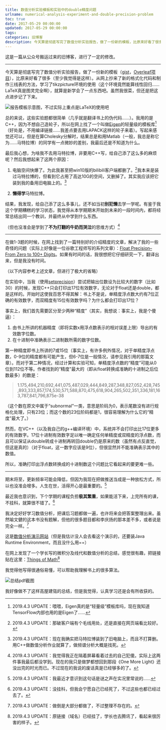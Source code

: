 ```yaml
---
title: 数值分析实验模板和实验中的double精度问题
urlname: numerical-analysis-experiment-and-double-precision-problem
toc: true
date: 2017-05-29 00:00:00
updated: 2017-05-29 00:00:00
tags: 
categories: 旧博客
description: 今天算是彻底写完了数值分析实验报告，做了一份新的模板，比原来好看了很多（至少我觉得是这样）。
---
```


这是一篇从公众号搬运过来的旧博客，进行了一定的修改。

---

今天算是彻底写完了数值分析实验报告，做了一份新的模板（[gist](https://gist.github.com/zhanghuimeng/2aab9648a0e3d0366c8378589846a2de)，[Overleaf项目](https://www.overleaf.com/read/dsssrmghtshw)），比原来好看了很多（至少我觉得是这样）。从网上抄来了新的格式化代码和制作三线表的方法，学习了tikzpicture环境的使用（这个环境竟然能算线性回归……LaTeX真是图灵完全啊），就算是新学会了一点东西吧。虽然我很菜，但还是把这点进步记了下来。

![报告模板示意图，不过实际上重点是LaTeX的使用吧](curve.png)

总的来说，这些实验题都很简单（几乎就是翻译书上的伪代码……）。我用的是C++，因为不想自己造轮子，所以在网上找了一个叫做[Eigen](http://eigen.tuxfamily.org/)的轻量级的模板库[^eigen]（好处是，不用编译链接……我差点要去用LAPACK这样的轮子来着）。写起来感觉还可以，但是在算Cholesky分解时，结果总是和用Matlab（一般，我总是称它为……马特拉博）的同学有一点微妙的差别，我最后还是不知道为什么。

[^eigen]: 2019.4.3 UPDATE：喂喂，Eigen真的是“轻量级”模板库吗，现在我知道TensorFlow内部也用的是Eigen了……

最后我心想，为啥我不去用马特拉博，非要用C++写，给自己添了这么多的麻烦呢？然后我想起来了这两个原因：

1. 电脑空间快爆了。为此我甚至把win10版的bilibili客户端都删了。[^bili]我本来是装过马特拉博的，但看到它占用了高达10G的空间，又删掉了。其实我应该把它装到我的备用旧电脑上的。[^matlab]

2. **懒得学**马特拉博。

[^bili]: 2019.4.3 UPDATE：那破客户端有个毛线用处，还是直接在网页端看比较好。

[^matlab]: 2019.4.3 UPDATE：现在我确实把马特拉博装到了旧电脑上，而且不打算删。用C++做数值分析作业就算了，做频谱分析大概是找死。

结果，我发现，给自己添了这么多事儿，还不如当初**别犯懒**去学一学呢。有鉴于我这个学期糟糕的学习状态，我觉得从本学期期末开始到未来的一段时间内，都将经常总结出同一个教训，并最终从中学到什么东西。

（但也没准会是学到了**不为打翻的牛奶而哭泣**的思维方式）[^lp]

[^lp]: 2019.4.3 UPDATE：我觉得我正在隔着屏幕看着过去的自己犯傻。实际上这两件事我最后都没学到。现在的我只是做梦都想回到那段《One More Light》还没出完的时光而已。不过现在的我说的废话真是已经够多的了。

---

在做1-3题的时候，在网上找到了一篇特别好的介绍精度的文章，解决了我的一些奇怪的问题（实际上好像是一位谷歌工程师写的系列文章）：[Float Precision–From Zero to 100+ Digits](https://randomascii.wordpress.com/2012/03/08/float-precisionfrom-zero-to-100-digits-2/)。如果有时间的话，我很想把它仔细研究一下，翻译出来，但是我没有时间。

（以下内容参考上述文章，但进行了极大的省略）

在实验中，当我（使用[setprecision](http://www.cplusplus.com/reference/iomanip/setprecision/)）尝试把输出位数设为比较大的数字（比如30）的时候，发现C++只会打印出17位有效数字，无论对于float还是double，都是这样的。开始时这使我百思不得其解：书上不是说，单精度浮点数大约有7位正确的有效数字，而双精度有15位有效数字吗？为什么都会打印出17位？

事实上，我们首先需要区分至少两种“精度”（其实，我想说：事实上，我是个傻逼）：

1. 由书上所讲的机器精度（即将实数x用浮点数表示的相对误差上限）导出的有效数字位数。
2. 在十进制中准确表示二进制数所需的数字位数。

第一种精度即书上所讲的7或15位（事实上，有许多例外情况，对于单精度浮点数，0-9位的精度都有可能产生，但6-7位是一般情况，请参见我引用的那篇文章）。而对于第二种情况，经过计算和实验可知，单精度浮点数的“精度”可能从0位到112位不等。作者找到的“精度”最大的（即从float转换成准确的十进制之后位数最多）的数是：

>1.175,494,210,692,441,075,487,029,444,849,287,348,827,052,428,745,893,333,857,174,530,571,588,870,475,618,904,265,502,351,336,181,163,787,841,796,875e-38

（这个数在原文中属于“subnormal”一类，意思是阶码为0，表示尾数没有进行规格化处理，只有23位；而这个数的23位阶码都是1，很容易理解为什么它的“精度”最大了。）

然而，在VC++（以及我自己的g++编译环境）中，系统并不会打印出比17位更多的有效数字。17位十进制有效数字足以唯一确定任何单精度或双精度的浮点数，而且可以保证从double转成十进制再转回double仍是原来的数（虽然有点反直觉，但这是真的）（对于float，这一数字应该是9位），但很显然并不能准确表示其中的数值。

所以，准确打印出浮点数转换成的十进制数这个问题比它看起来的要更难一些。

---

期末将至，更新频率可能会降低，但因为我现在把做推送当成是一种放松方式，所以也没准会增多。人生在世，活得开心是最重要的。[^sm]

[^sm]: 2019.4.3 UPDATE：我最近才意识到这句话是谜之声在实况里常说的……

最近我也意识到，下个学期的课程负担**极其繁重**，如果能活下来，上完所有的课，不挂科，就算很不错了。[^ds]

[^ds]: 2019.4.3 UPDATE：没挂科，但我会宁愿自己已经死了，不过这些也都已经过去了。

我决定好好学习数值分析，把课后习题都做一遍，也许将来会把答案整理出来。虽然喻文健的这本书没有题解，但他的很多题目都和李庆扬的那本差不多，或者说是完全一样。[^hw]

[^hw]: 2019.4.3 UPDATE：做倒是大部分都做了，不过整理不存在的。

这是[数值分析演示网站](http://numbda.cs.tsinghua.edu.cn/numweb/index.html)（但是我估计没人会去看这个演示的，还要装Java Runtime Environment，而且没什么用==）

在网上发现了一个学长写的微积分及线代和数值分析的总结，感觉很有趣，把链接贴在这里：[Things of Math](https://hujiaweibujidao.github.io/blog/2015/12/30/things-of-math/)[^tm]

[^tm]: 2019.4.3 UPDATE：原链接（域名）已经挂了，学长也去腾讯了，看起来很厉害的样子。

我觉得他写得很通俗易懂，可以帮助我理解书上的很多算法。

![总结pdf截图](book.png)

我好像做不了这样高屋建瓴的总结，但是我觉得，认真学习还是会有所收获的。
